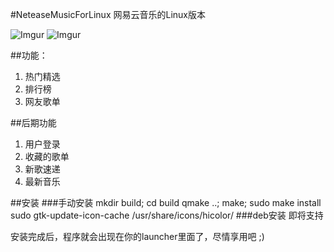 #NeteaseMusicForLinux
网易云音乐的Linux版本

![Imgur](http://i.imgur.com/KDG8KVX.png)
![Imgur](http://i.imgur.com/B9CuJak.png)

##功能：
1. 热门精选
2. 排行榜
3. 网友歌单

##后期功能
1. 用户登录
2. 收藏的歌单
3. 新歌速递
4. 最新音乐

##安装
###手动安装
	mkdir build; cd build
	qmake ..; make; sudo make install
	sudo gtk-update-icon-cache /usr/share/icons/hicolor/
###deb安装
	即将支持
	
安装完成后，程序就会出现在你的launcher里面了，尽情享用吧 ;)
	




